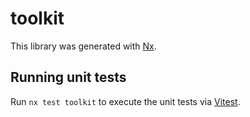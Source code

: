 # toolkit

This library was generated with [Nx](https://nx.dev).

## Running unit tests

Run `nx test toolkit` to execute the unit tests via [Vitest](https://vitest.dev/).
